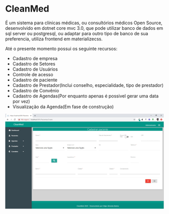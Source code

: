 # CleanMed
É um sistema para clínicas médicas, ou consultórios médicos Open Source, desenvolvido em dotnet core mvc 3.0, que pode utilizar banco de dados em sql server ou postgresql,
ou adaptar para outro tipo de banco de sua preferencia, utiliza frontend em materializecss.

Até o presente momento possui os seguinte recursos:
<ul>
  <li>Cadastro de empresa</li>
  <li>Cadastro de Setores</li>
  <li>Cadastro de Usuários</li>
  <li>Controle de acesso</li>
  <li>Cadastro de paciente</li>
  <li>Cadastro de Prestador(Inclui conselho, especialidade, tipo de prestador)</li>
  <li>Cadastro de Convênio</li>
  <li>Cadastro de Agendas(Por enquanto apenas é possivel gerar uma data por vez)</li>
  <li>Visualização da Agenda(Em fase de construção)</li>
  
</ul>

!["Tela Cadastro de Paciente"](https://github.com/felipeab10/CleanMedv1/blob/master/IMG/cadpaciente.jpg "Tela Cadastro de Paciente")
